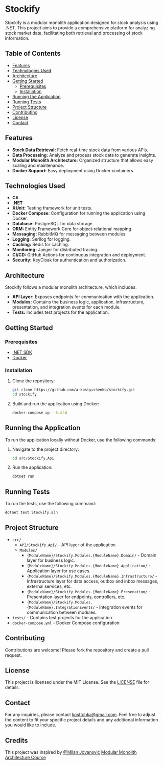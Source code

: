 # Stockify

Stockify is a modular monolith application designed for stock analysis using .NET. This project aims to provide a comprehensive platform for analyzing stock market data, facilitating both retrieval and processing of stock information.

## Table of Contents

- [Features](#features)
- [Technologies Used](#technologies-used)
- [Architecture](#architecture)
- [Getting Started](#getting-started)
  - [Prerequisites](#prerequisites)
  - [Installation](#installation)
- [Running the Application](#running-the-application)
- [Running Tests](#running-tests)
- [Project Structure](#project-structure)
- [Contributing](#contributing)
- [License](#license)
- [Contact](#contact)

## Features

- **Stock Data Retrieval:** Fetch real-time stock data from various APIs.
- **Data Processing:** Analyze and process stock data to generate insights.
- **Modular Monolith Architecture:** Organized structure that allows easy scaling and maintenance.
- **Docker Support:** Easy deployment using Docker containers.

## Technologies Used

- **C#**
- **.NET**
- **XUnit:** Testing framework for unit tests.
- **Docker Compose:** Configuration for running the application using Docker.
- **Database:** PostgreSQL for data storage.
- **ORM:** Entity Framework Core for object-relational mapping.
- **Messaging:** RabbitMQ for messaging between modules.
- **Logging:** Serilog for logging.
- **Caching:** Redis for caching.
- **Monitoring:** Jaeger for distributed tracing.
- **CI/CD:** GitHub Actions for continuous integration and deployment.
- **Security:** KeyCloak for authentication and authorization.

## Architecture

Stockify follows a modular monolith architecture, which includes:

- **API Layer:** Exposes endpoints for communication with the application.
- **Modules:** Contains the business logic, application, infrastructure, presentation, and integration events for each module.
- **Tests:** Includes test projects for the application.

## Getting Started

### Prerequisites

- [.NET SDK](https://dotnet.microsoft.com/download)
- [Docker](https://www.docker.com/get-started)

### Installation

1. Clone the repository:
   ```sh
   git clone https://github.com/a-kostyuchenko/stockify.git
   cd stockify
   ```

2. Build and run the application using Docker:
   ```sh
   docker-compose up --build
   ```

## Running the Application

To run the application locally without Docker, use the following commands:

1. Navigate to the project directory:
   ```sh
   cd src/Stockify.Api
   ```

2. Run the application:
   ```sh
   dotnet run
   ```

## Running Tests

To run the tests, use the following command:
```sh
dotnet test Stockify.sln
```

## Project Structure

- `src/`
  - `API/Stockify.Api/` - API layer of the application
  - `Modules/`
    - `{ModuleName}/Stockify.Modules.{ModuleName}.Domain/` - Domain layer for business logic.
    - `{ModuleName}/Stockify.Modules.{ModuleName}.Application/` - Application layer for use cases.
    - `{ModuleName}/Stockify.Modules.{ModuleName}.Infrastructure/` - Infrastructure layer for data access, outbox and inbox messages, external services, etc.
    - `{ModuleName}/Stockify.Modules.{ModuleName}.Presenation/` - Presentation layer for endpoints, controllers, etc.
    - `{ModuleName}/Stockify.Modules.{ModuleName}.IntegrationEvents/` - Integration events for communication between modules.
- `tests/` - Contains test projects for the application
- `docker-compose.yml` - Docker Compose configuration

## Contributing

Contributions are welcome! Please fork the repository and create a pull request.

## License

This project is licensed under the MIT License. See the [LICENSE](LICENSE) file for details.

## Contact

For any inquiries, please contact [kosttchka@gmail.com](mailto:kosttchka@gmail.com).
Feel free to adjust the content to fit your specific project details and any additional information you would like to include.

## Credits

This project was inspired by [@Milan Jovanović](https://github.com/m-jovanovic) [Modular Monolith Architecture Course](https://www.milanjovanovic.tech/modular-monolith-architecture)
